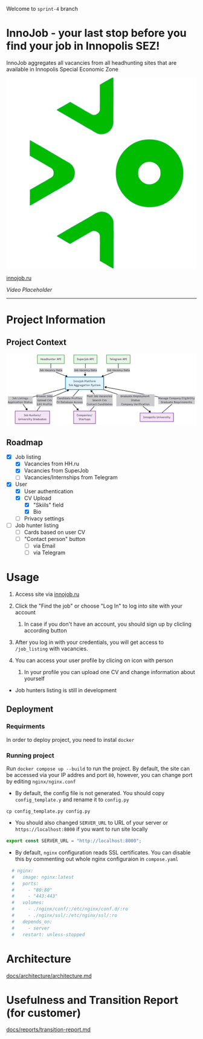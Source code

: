 Welcome to `sprint-4` branch

# InnoJob - your last stop before you find your job in Innopolis SEZ!

InnoJob aggregates all vacancies from all headhunting sites that are available in Innopolis Special Economic Zone

![Logo](pics/IU2.png)

[innojob.ru](http://innojob.ru)

*Video Placeholder*

***

# Project Information

## Project Context

![Project Context Diagram](<docs/Project Context Diagram.png>)

## Roadmap

- [x] Job listing
    - [x] Vacancies from HH.ru
    - [x] Vacancies from SuperJob
    - [ ] Vacancies/Internships from Telegram
- [X] User
    - [x] User authentication
    - [x] CV Upload
        - [x] "Skiils" field
        - [x] Bio
    - [ ] Privacy settings
- [ ] Job hunter listing
    - [ ] Cards based on user CV
    - [ ] "Contact person" button
        - [ ] via Email
        - [ ] via Telegram

# Usage

1. Access site via [innojob.ru](http://innojob.ru)
2. Click the "Find the job" or choose "Log In" to log into site with your account

    1. In case if you don't have an account, you should sign up by clicling according button
3. After you log in with your credentials, you will get access to `/job_listing` with vacancies.
4. You can access your user profile by clicing on icon with person

    1. In your profile you can upload one CV and change information about yourself

- Job hunters listing is still in development

## Deployment

### Requirments

In order to deploy project, you need to instal `docker`

### Running project

Run `docker compose up --build` to run the project. By default, the site can be accessed via your IP addres and port `80`, however, you can change port by editing `nginx/nginx.conf`

- By default, the config file is not generated. You should copy `config_template.y` and rename it to `config.py`

```shell
cp config_template.py config.py
```

- You should also changed `SERVER_URL` to URL of your server or `https://localhost:8000` if you want to run site locally

```js
export const SERVER_URL = "http://localhost:8000";
```

- By default, `nginx` configuration reads SSL certificates. You can disable this by commenting out whole nginx configuraion in `compose.yaml`

```yaml
  # nginx:
  #   image: nginx:latest
  #   ports:
  #     - "80:80"
  #     - "443:443"
  #   volumes:
  #     - ./nginx/conf/:/etc/nginx/conf.d/:ro
  #     - ./nginx/ssl/:/etc/nginx/ssl/:ro
  #   depends_on:
  #     - server
  #   restart: unless-stopped
```

# Architecture

[docs/architecture/architecture.md](docs/architecture/architecture.md)

# Usefulness and Transition Report (for customer)

[docs/reports/transition-report.md](docs/reports/transition-report.md)